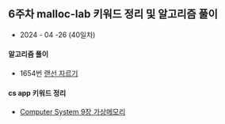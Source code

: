 ## 6주차 malloc-lab 키워드 정리 및 알고리즘 풀이 

- 2024 - 04 -26 (40일차)

#### 알고리즘 풀이

- 1654번 [랜선 자르기](https://github.com/dongyeoppp/Jungle_TIL/blob/main/jungle_week06/bk_1654.py)

#### cs app 키워드 정리

- [Computer System 9장 가상메모리]()    

